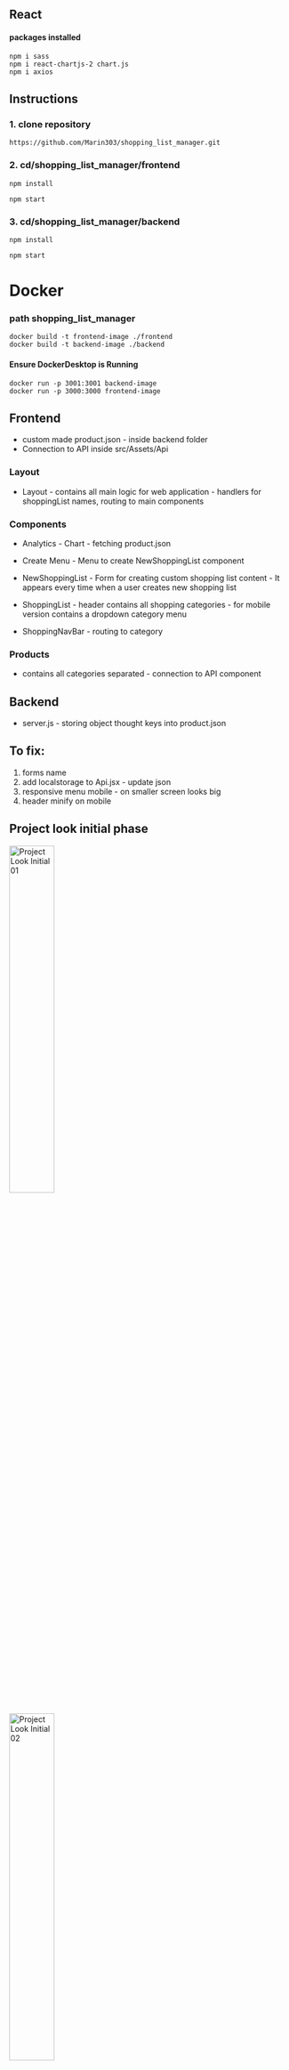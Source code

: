 ## React
#### packages installed
```
npm i sass
npm i react-chartjs-2 chart.js
npm i axios
```

## Instructions
### 1. clone repository
```
https://github.com/Marin303/shopping_list_manager.git

```
### 2. cd/shopping_list_manager/frontend
```
npm install
```
```
npm start
```
### 3. cd/shopping_list_manager/backend
```
npm install
```
```
npm start
```
# Docker
### path shopping_list_manager
```
docker build -t frontend-image ./frontend
docker build -t backend-image ./backend
```
#### Ensure DockerDesktop is Running
```
docker run -p 3001:3001 backend-image
docker run -p 3000:3000 frontend-image
```

## Frontend
- custom made product.json - inside backend folder
- Connection to API inside src/Assets/Api

### Layout
- Layout - contains all main logic for web application
        - handlers for shoppingList names, routing to main components

### Components
   - Analytics - Chart - fetching product.json
  
   - Create Menu - Menu to create NewShoppingList component
 

- NewShoppingList - Form for creating custom shopping list content
                 - It appears every time when a user creates new shopping list
  
- ShoppingList - header contains all shopping categories
               - for mobile version contains a dropdown category menu
- ShoppingNavBar - routing to category


### Products
- contains all categories separated - connection to API component

## Backend
- server.js - storing object thought keys into product.json 

## To fix:
<ol>
  <li>forms name</li>
  <li>add localstorage to Api.jsx - update json</li>
  <li>responsive menu mobile - on smaller screen looks big</li>
  <li>header minify on mobile</li>
</ol>

## Project look initial phase

  <img width="40%" alt="Project Look Initial 01" src="https://github.com/Marin303/shopping_list_manager/assets/117216819/87014e21-04c8-4881-9696-68cb87f80ac3" /></br>
  <img width="40%" alt="Project Look Initial 02" src="https://github.com/Marin303/shopping_list_manager/assets/117216819/95f8e8d9-b75a-412a-bd0d-245b0daa44cd" />


